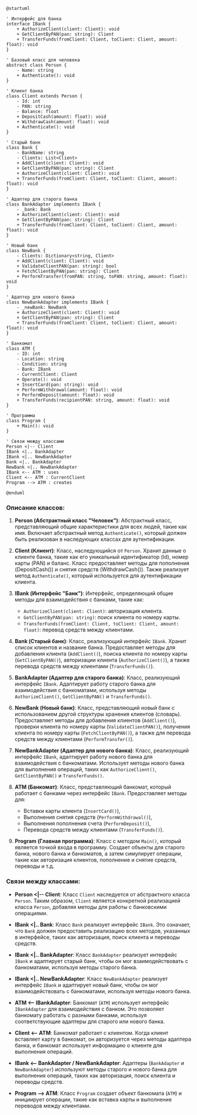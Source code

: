 
```
@startuml

' Интерфейс для банка
interface IBank {
    + AuthorizeClient(client: Client): void
    + GetClientByPAN(pan: string): Client
    + TransferFunds(fromClient: Client, toClient: Client, amount: float): void
}

' Базовый класс для человека
abstract class Person {
    - Name: string
    + Authenticate(): void
}

' Клиент банка
class Client extends Person {
    - Id: int
    - PAN: string
    - Balance: float
    + DepositCash(amount: float): void
    + WithdrawCash(amount: float): void
    + Authenticate(): void
}

' Старый банк
class Bank {
    - BankName: string
    - Clients: List<Client>
    + AddClient(client: Client): void
    + GetClientByPAN(pan: string): Client
    + AuthorizeClient(client: Client): void
    + TransferFunds(fromClient: Client, toClient: Client, amount: float): void
}

' Адаптер для старого банка
class BankAdapter implements IBank {
    - _bank: Bank
    + AuthorizeClient(client: Client): void
    + GetClientByPAN(pan: string): Client
    + TransferFunds(fromClient: Client, toClient: Client, amount: float): void
}

' Новый банк
class NewBank {
    - Clients: Dictionary<string, Client>
    + AddClient(client: Client): void
    + ValidateClientPAN(pan: string): bool
    + FetchClientByPAN(pan: string): Client
    + PerformTransfer(fromPAN: string, toPAN: string, amount: float): void
}

' Адаптер для нового банка
class NewBankAdapter implements IBank {
    - _newBank: NewBank
    + AuthorizeClient(client: Client): void
    + GetClientByPAN(pan: string): Client
    + TransferFunds(fromClient: Client, toClient: Client, amount: float): void
}

' Банкомат
class ATM {
    - ID: int
    - Location: string
    - Condition: string
    - Bank: IBank
    - CurrentClient: Client
    + Operate(): void
    + InsertCard(pan: string): void
    + PerformWithdrawal(amount: float): void
    + PerformDeposit(amount: float): void
    + TransferFunds(recipientPAN: string, amount: float): void
}

' Программа
class Program {
    + Main(): void
}

' Связи между классами
Person <|-- Client
IBank <|.. BankAdapter
IBank <|.. NewBankAdapter
Bank <|.. BankAdapter
NewBank <|.. NewBankAdapter
IBank <-- ATM : uses
Client <-- ATM : CurrentClient
Program --> ATM : creates

@enduml

```
### Описание классов:

1. **Person (Абстрактный класс "Человек")**:
   Абстрактный класс, представляющий общие характеристики для всех людей, такие как имя. Включает абстрактный метод `Authenticate()`, который должен быть реализован в наследующих классах для аутентификации.

2. **Client (Клиент)**:
   Класс, наследующийся от `Person`. Хранит данные о клиенте банка, такие как его уникальный идентификатор (Id), номер карты (PAN) и баланс. Класс предоставляет методы для пополнения (DepositCash()) и снятия средств (WithdrawCash()). Также реализует метод `Authenticate()`, который используется для аутентификации клиента.

3. **IBank (Интерфейс "Банк")**:
   Интерфейс, определяющий общие методы для взаимодействия с банками, такие как:
   - `AuthorizeClient(client: Client)`: авторизация клиента.
   - `GetClientByPAN(pan: string)`: поиск клиента по номеру карты.
   - `TransferFunds(fromClient: Client, toClient: Client, amount: float)`: перевод средств между клиентами.

4. **Bank (Старый банк)**:
   Класс, реализующий интерфейс `IBank`. Хранит список клиентов и название банка. Предоставляет методы для добавления клиента (`AddClient()`), поиска клиента по номеру карты (`GetClientByPAN()`), авторизации клиента (`AuthorizeClient()`), а также перевода средств между клиентами (`TransferFunds()`).

5. **BankAdapter (Адаптер для старого банка)**:
   Класс, реализующий интерфейс `IBank`. Адаптирует работу старого банка для взаимодействия с банкоматами, используя методы `AuthorizeClient()`, `GetClientByPAN()` и `TransferFunds()`.

6. **NewBank (Новый банк)**:
   Класс, представляющий новый банк с использованием другой структуры хранения клиентов (словарь). Предоставляет методы для добавления клиентов (`AddClient()`), проверки клиента по номеру карты (`ValidateClientPAN()`), получения клиента по номеру карты (`FetchClientByPAN()`), а также для перевода средств между клиентами (`PerformTransfer()`).

7. **NewBankAdapter (Адаптер для нового банка)**:
   Класс, реализующий интерфейс `IBank`, адаптирует работу нового банка для взаимодействия с банкоматами. Использует методы нового банка для выполнения операций, таких как `AuthorizeClient()`, `GetClientByPAN()` и `TransferFunds()`.

8. **ATM (Банкомат)**:
   Класс, представляющий банкомат, который работает с банками через интерфейс `IBank`. Предоставляет методы для:
   - Вставки карты клиента (`InsertCard()`),
   - Выполнения снятия средств (`PerformWithdrawal()`),
   - Выполнения пополнения счета (`PerformDeposit()`),
   - Перевода средств между клиентами (`TransferFunds()`).

9. **Program (Главная программа)**:
   Класс с методом `Main()`, который является точкой входа в программу. Создает объекты для старого банка, нового банка и банкоматов, а затем симулирует операции, такие как авторизация клиентов, пополнение и снятие средств, переводы и т.д.

### Связи между классами:

- **Person <|-- Client**:
  Класс `Client` наследуется от абстрактного класса `Person`. Таким образом, `Client` является конкретной реализацией класса `Person`, добавляя методы для работы с банковскими операциями.

- **IBank <|.. Bank**:
  Класс `Bank` реализует интерфейс `IBank`. Это означает, что `Bank` должен предоставить реализацию всех методов, указанных в интерфейсе, таких как авторизация, поиск клиента и переводы средств.

- **IBank <|.. BankAdapter**:
  Класс `BankAdapter` реализует интерфейс `IBank` и адаптирует старый банк, чтобы он мог взаимодействовать с банкоматами, используя методы старого банка.

- **IBank <|.. NewBankAdapter**:
  Класс `NewBankAdapter` реализует интерфейс `IBank` и адаптирует новый банк, чтобы он мог взаимодействовать с банкоматами, используя методы нового банка.

- **ATM <-- IBankAdapter**:
  Банкомат (`ATM`) использует интерфейс `IBankAdapter` для взаимодействия с банком. Это позволяет банкомату работать с разными банками, используя соответствующие адаптеры для старого или нового банка.

- **Client <-- ATM**:
  Банкомат работает с клиентом. Когда клиент вставляет карту в банкомат, он авторизуется через методы адаптера банка, и банкомат использует информацию о клиенте для выполнения операций.

- **IBank <-- BankAdapter / NewBankAdapter**:
  Адаптеры (`BankAdapter` и `NewBankAdapter`) используют методы старого и нового банка для выполнения операций, таких как авторизация, поиск клиента и переводы средств.

- **Program --> ATM**:
  Класс `Program` создает объект банкомата (`ATM`) и инициирует операции, такие как вставка карты и выполнение переводов между клиентами.
